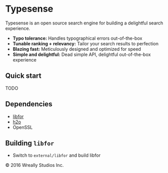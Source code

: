 # Typesense

Typesense is an open source search engine for building a delightful search experience.

- **Typo tolerance:** Handles typographical errors out-of-the-box
- **Tunable ranking + relevancy:** Tailor your search results to perfection
- **Blazing fast:** Meticulously designed and optimized for speed
- **Simple and delightful:** Dead simple API, delightful out-of-the-box experience

## Quick start

TODO

## Dependencies

* [libfor](https://github.com/cruppstahl/for/)
* [h2o](https://github.com/h2o/h2o)
* OpenSSL

## Building `libfor`

* Switch to `external/libfor` and build libfor

&copy; 2016 Wreally Studios Inc.